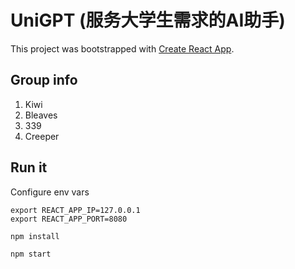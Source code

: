 # UniGPT (服务大学生需求的AI助手)

This project was bootstrapped with [Create React App](https://github.com/facebook/create-react-app).

## Group info

1. Kiwi
2. Bleaves
3. 339
4. Creeper

## Run it
Configure env vars
```
export REACT_APP_IP=127.0.0.1
export REACT_APP_PORT=8080
```
```sh
npm install 

npm start
```